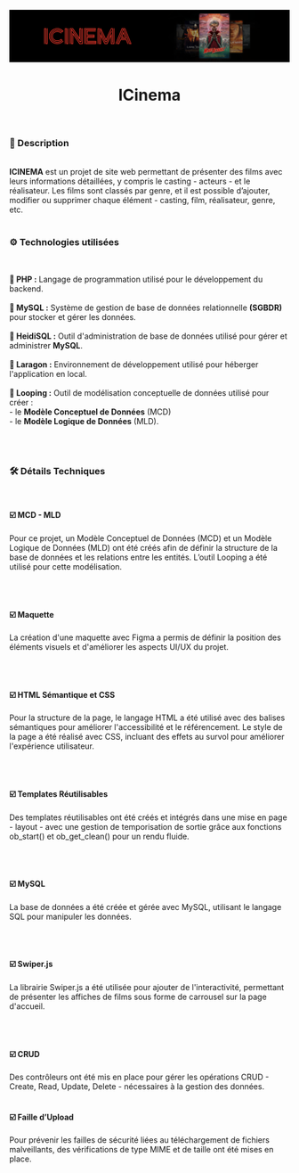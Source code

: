 ![](banner-cinema.png)

<h1 align="center">ICinema</h1>

<br/>

<h3>📃 Description</h3>
<br/>
<strong>ICINEMA</strong> est un projet de site web permettant de présenter des films avec leurs informations détaillées, y compris le casting - acteurs - et le réalisateur. Les films sont classés par genre, et il est possible d’ajouter, modifier ou supprimer chaque élément - casting, film, réalisateur, genre, etc.

<br/>

<br/>

<h3>⚙️ Technologies utilisées</h3>

<br/>

🔴<strong> PHP :</strong> Langage de programmation utilisé pour le développement du backend.<br/><br/>
🔴<strong> MySQL :</strong> Système de gestion de base de données relationnelle **(SGBDR)** pour stocker et gérer les données.<br/><br/>
🔴<strong> HeidiSQL :</strong> Outil d'administration de base de données utilisé pour gérer et administrer **MySQL**.<br/><br/>
🔴<strong> Laragon :</strong> Environnement de développement utilisé pour héberger l'application en local.<br/><br/>
🔴<strong> Looping :</strong> Outil de modélisation conceptuelle de données utilisé pour créer  : <br/>
                              - le **Modèle Conceptuel de Données** (MCD)<br/>
                              - le **Modèle Logique de Données** (MLD).<br/><br/>

<br/>

<h3>🛠️ Détails Techniques</h3><br/>

<h4>☑️ MCD - MLD</h4>
Pour ce projet, un Modèle Conceptuel de Données (MCD) et un Modèle Logique de Données (MLD) ont été créés afin de définir la structure de la base de données et les relations entre les entités. L’outil Looping a été utilisé pour cette modélisation.

<br/><br/>

<h4>☑️ Maquette</h4>
La création d'une maquette avec Figma a permis de définir la position des éléments visuels et d'améliorer les aspects UI/UX du projet.
  
<br/><br/>

<h4>☑️ HTML Sémantique et CSS</h4>
Pour la structure de la page, le langage HTML a été utilisé avec des balises sémantiques pour améliorer l'accessibilité et le référencement. Le style de la page a été réalisé avec CSS, incluant des effets au survol pour améliorer l'expérience utilisateur.
  
<br/><br/>

<h4>☑️ Templates Réutilisables</h4>
Des templates réutilisables ont été créés et intégrés dans une mise en page - layout -  avec une gestion de temporisation de sortie grâce aux fonctions ob_start() et ob_get_clean() pour un rendu fluide.
  
<br/><br/>

<h4>☑️ MySQL</h4>
La base de données a été créée et gérée avec MySQL, utilisant le langage SQL pour manipuler les données.
  
<br/><br/>

<h4>☑️ Swiper.js</h4>
La librairie Swiper.js a été utilisée pour ajouter de l'interactivité, permettant de présenter les affiches de films sous forme de carrousel sur la page d'accueil.
  
<br/><br/>

<h4>☑️ CRUD</h4>
Des contrôleurs ont été mis en place pour gérer les opérations CRUD - Create, Read, Update, Delete - nécessaires à la gestion des données.
<br/><br/>

<h4>☑️ Faille d’Upload </h4>
Pour prévenir les failles de sécurité liées au téléchargement de fichiers malveillants, des vérifications de type MIME et de taille ont été mises en place. 

<br/><br/>



